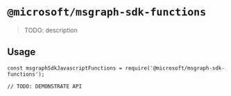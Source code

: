 # `@microsoft/msgraph-sdk-functions`

> TODO: description

## Usage

```
const msgraphSdkJavascriptFunctions = require('@microsoft/msgraph-sdk-functions');

// TODO: DEMONSTRATE API
```
